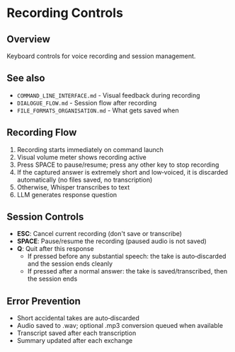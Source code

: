 # Recording Controls

## Overview

Keyboard controls for voice recording and session management.

## See also

- `COMMAND_LINE_INTERFACE.md` - Visual feedback during recording
- `DIALOGUE_FLOW.md` - Session flow after recording
- `FILE_FORMATS_ORGANISATION.md` - What gets saved when

## Recording Flow

1. Recording starts immediately on command launch
2. Visual volume meter shows recording active
3. Press SPACE to pause/resume; press any other key to stop recording
4. If the captured answer is extremely short and low‑voiced, it is discarded automatically (no files saved, no transcription)
5. Otherwise, Whisper transcribes to text
6. LLM generates response question

## Session Controls

- **ESC**: Cancel current recording (don't save or transcribe)
- **SPACE**: Pause/resume the recording (paused audio is not saved)
- **Q**: Quit after this response
  - If pressed before any substantial speech: the take is auto‑discarded and the session ends cleanly
  - If pressed after a normal answer: the take is saved/transcribed, then the session ends

## Error Prevention

- Short accidental takes are auto‑discarded
- Audio saved to .wav; optional .mp3 conversion queued when available
- Transcript saved after each transcription
- Summary updated after each exchange